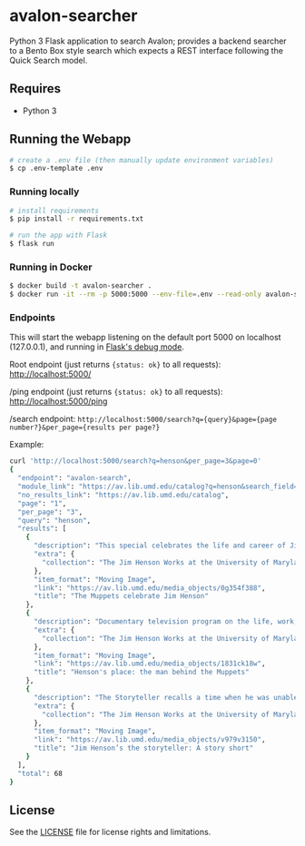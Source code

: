 # avalon-searcher

Python 3 Flask application to search Avalon; provides a backend searcher to a Bento Box style search
which expects a REST interface following the Quick Search model.

## Requires

* Python 3

## Running the Webapp

```bash
# create a .env file (then manually update environment variables)
$ cp .env-template .env
```

### Running locally

```bash
# install requirements
$ pip install -r requirements.txt

# run the app with Flask
$ flask run
```

### Running in Docker

```bash
$ docker build -t avalon-searcher .
$ docker run -it --rm -p 5000:5000 --env-file=.env --read-only avalon-searcher
```

### Endpoints

This will start the webapp listening on the default port 5000 on localhost
(127.0.0.1), and running in [Flask's debug mode].

Root endpoint (just returns `{status: ok}` to all requests):
<http://localhost:5000/>

/ping endpoint (just returns `{status: ok}` to all requests):
<http://localhost:5000/ping>

/search endpoint: `http://localhost:5000/search?q={query}&page={page number?}&per_page={results per page?}`

Example:

```bash
curl 'http://localhost:5000/search?q=henson&per_page=3&page=0'
{
  "endpoint": "avalon-search",
  "module_link": "https://av.lib.umd.edu/catalog?q=henson&search_field=all_fields&utf8=%E2%9C%93",
  "no_results_link": "https://av.lib.umd.edu/catalog",
  "page": "1",
  "per_page": "3",
  "query": "henson",
  "results": [
    {
      "description": "This special celebrates the life and career of Jim Henson following his death in 1990. The retrospective includes appearances by celebrity guests, a variety of clips from Henson's television and film work, and candid, behind-the-scenes footage of Henson working with his creative team.",
      "extra": {
        "collection": "The Jim Henson Works at the University of Maryland"
      },
      "item_format": "Moving Image",
      "link": "https://av.lib.umd.edu/media_objects/0g354f388",
      "title": "The Muppets celebrate Jim Henson"
    },
    {
      "description": "Documentary television program on the life, work, and success of Jim Henson and his Muppets. Combines clips and interviews with Jim Henson, Jane Henson, Frank Oz, and others to present the story of the Muppets from the early days of public access television to the success of Sesame Street to international phenomenon.",
      "extra": {
        "collection": "The Jim Henson Works at the University of Maryland"
      },
      "item_format": "Moving Image",
      "link": "https://av.lib.umd.edu/media_objects/1831ck18w",
      "title": "Henson's place: the man behind the Muppets"
    },
    {
      "description": "The Storyteller recalls a time when he was unable to think of a story to tell even though his life depended on it.",
      "extra": {
        "collection": "The Jim Henson Works at the University of Maryland"
      },
      "item_format": "Moving Image",
      "link": "https://av.lib.umd.edu/media_objects/v979v3150",
      "title": "Jim Henson’s the storyteller: A story short"
    }
  ],
  "total": 68
}
```

[Flask's debug mode]: https://flask.palletsprojects.com/en/2.0.x/quickstart/#debug-mode

## License

See the [LICENSE](LICENSE.txt) file for license rights and limitations.
